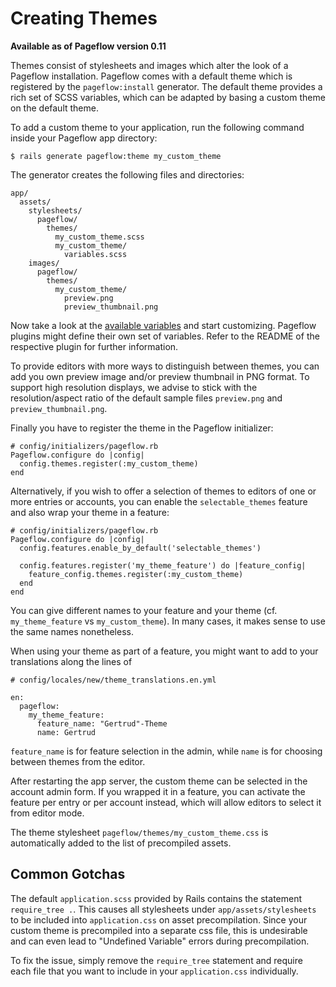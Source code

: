 # Creating Themes

**Available as of Pageflow version 0.11**

Themes consist of stylesheets and images which alter the look of a
Pageflow installation. Pageflow comes with a default theme which is
registered by the `pageflow:install` generator. The default theme
provides a rich set of SCSS variables, which can be adapted by
basing a custom theme on the default theme.

To add a custom theme to your application, run the following command
inside your Pageflow app directory:

    $ rails generate pageflow:theme my_custom_theme

The generator creates the following files and directories:

    app/
      assets/
        stylesheets/
          pageflow/
            themes/
              my_custom_theme.scss
              my_custom_theme/
                variables.scss
        images/
          pageflow/
            themes/
              my_custom_theme/
                preview.png
                preview_thumbnail.png

Now take a look at the
[available variables](http://codevise.github.io/pageflow-docs/theme/master/index.html)
and start customizing. Pageflow plugins might define their own set of
variables. Refer to the README of the respective plugin for further
information.

To provide editors with more ways to distinguish between themes, you
can add you own preview image and/or preview thumbnail in PNG
format. To support high resolution displays, we advise to stick with
the resolution/aspect ratio of the default sample files `preview.png`
and `preview_thumbnail.png`.

Finally you have to register the theme in the Pageflow initializer:

    # config/initializers/pageflow.rb
    Pageflow.configure do |config|
      config.themes.register(:my_custom_theme)
    end

Alternatively, if you wish to offer a selection of themes to editors
of one or more entries or accounts, you can enable the
`selectable_themes` feature and also wrap your theme in a feature:

    # config/initializers/pageflow.rb
    Pageflow.configure do |config|
      config.features.enable_by_default('selectable_themes')

      config.features.register('my_theme_feature') do |feature_config|
        feature_config.themes.register(:my_custom_theme)
      end
    end

You can give different names to your feature and your theme
(cf. `my_theme_feature` vs `my_custom_theme`). In many cases, it makes
sense to use the same names nonetheless.

When using your theme as part of a feature, you might want to add to
your translations along the lines of

    # config/locales/new/theme_translations.en.yml

    en:
      pageflow:
        my_theme_feature:
          feature_name: "Gertrud"-Theme
          name: Gertrud

`feature_name` is for feature selection in the admin, while `name` is
for choosing between themes from the editor.

After restarting the app server, the custom theme can be selected in
the account admin form. If you wrapped it in a feature, you can
activate the feature per entry or per account instead, which will
allow editors to select it from editor mode.

The theme stylesheet `pageflow/themes/my_custom_theme.css` is
automatically added to the list of precompiled assets.

## Common Gotchas

The default `application.scss` provided by Rails contains the
statement `require_tree .`. This causes all stylesheets under
`app/assets/stylesheets` to be included into `application.css` on
asset precompilation. Since your custom theme is precompiled into a
separate css file, this is undesirable and can even lead to "Undefined
Variable" errors during precompilation.

To fix the issue, simply remove the `require_tree` statement and
require each file that you want to include in your `application.css`
individually.
